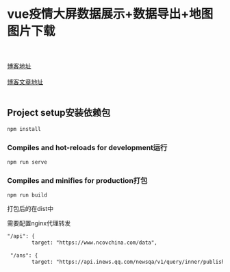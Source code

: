 # vue疫情大屏数据展示+数据导出+地图图片下载
<br /><br />
[博客地址](https://blog.csdn.net/qq_42027681)
<br /><br />
[博客文章地址](https://blog.csdn.net/qq_42027681/article/details/112854183)
<br /><br />

## Project setup安装依赖包
```
npm install
```

### Compiles and hot-reloads for development运行
```
npm run serve
```

### Compiles and minifies for production打包
```
npm run build
```

打包后的在dist中

需要配置nginx代理转发


```html
"/api": {
        target: "https://www.ncovchina.com/data",
   
 "/ans": {
        target: "https://api.inews.qq.com/newsqa/v1/query/inner/publish/modules/list?modules=chinaDayList,chinaDayAddList,nowConfirmStatis,provinceCompare",

```

